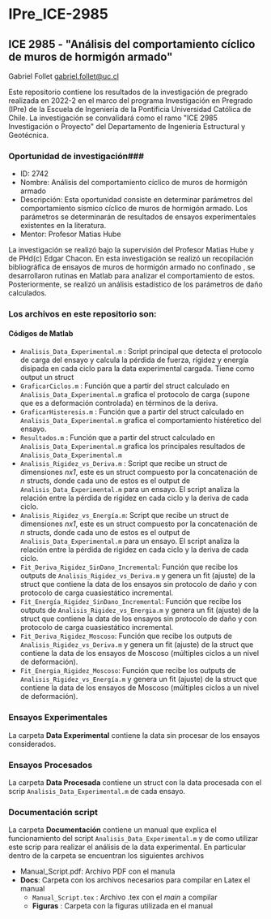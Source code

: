 # IPre_ICE-2985

## ICE 2985 - "Análisis del comportamiento cíclico de muros de hormigón armado"

Gabriel Follet  <gabriel.follet@uc.cl>

Este repositorio contiene los resultados de la investigación de pregrado realizada en 2022-2 en el marco del programa Investigación en Pregrado (IPre) de la Escuela de Ingeniería de la Pontificia Universidad Católica de Chile. La investigación se convalidará como el ramo "ICE 2985 Investigación o Proyecto" del Departamento de Ingeniería Estructural y Geotécnica.

### Oportunidad de investigación###

- ID:  	          2742
- Nombre:         Análisis del comportamiento cíclico de muros de hormigón armado
- Descripción:    Esta oportunidad consiste en determinar parámetros del comportamiento sísmico cíclico de muros de hormigón armado. Los parámetros se determinarán de                   resultados de ensayos experimentales existentes en la literatura.
- Mentor:         Profesor Matias Hube


La investigación se realizó bajo la supervisión del Profesor Matias Hube y de PHd(c) Edgar Chacon.
En esta investigación se realizó un recopilación bibliográfica de ensayos de muros de hormigón armado no confinado , se desarrollaron rutinas en Matlab para analizar el comportamiento de estos. Posteriormente, se realizó un análisis estadístico de los parámetros de daño calculados.

### Los archivos en este repositorio son: 

#### Códigos de Matlab
 
 - `Analisis_Data_Experimental.m` : Script principal que detecta el protocolo de carga del ensayo y calcula la pérdida de fuerza, rígidez y energía disipada en cada                                       ciclo para la data experimental cargada. Tiene como output un struct
 - `GraficarCiclos.m`             : Función que a partir del struct calculado en `Analisis_Data_Experimental.m` grafica el protocolo de carga (supone que es a                                             deformación controlada) en términos de la deriva.
 - `GraficarHisteresis.m`         : Función que a partir del struct calculado en `Analisis_Data_Experimental.m` grafica el comportamiento histéretico del ensayo.
 - `Resultados.m`                 : Función que a partir del struct calculado en `Analisis_Data_Experimental.m` grafica los principales resultados de                                                   `Analisis_Data_Experimental.m`
 - `Analisis_Rigidez_vs_Deriva.m` : Script que recibe un struct de dimensiones *nx1*, este es  un struct compuesto por la concatenación de *n* structs, donde cada uno                                       de estos es el output de `Analisis_Data_Experimental.m` para un ensayo. El script analiza la relación entre la pérdida de                                           rigidez en cada ciclo y la deriva de cada ciclo.
 - `Analisis_Rigidez_vs_Energía.m`: Script que recibe un struct de dimensiones *nx1*, este es un struct compuesto por la concatenación de *n* structs, donde cada                                         uno de estos es el output de  `Analisis_Data_Experimental.m` para un ensayo. El script analiza la relación entre la pérdida de                                       rigidez en cada ciclo y la deriva de cada ciclo.
 - `Fit_Deriva_Rigidez_SinDano_Incremental`:  Función que recibe los outputs de `Analisis_Rigidez_vs_Deriva.m` y genera un fit (ajuste) de  la struct que contiene la data de los ensayos sin protocolo de daño y con protocolo de carga cuasiestático incremental.
 - `Fit_Energía_Rigidez_SinDano_Incremental`:  Función que recibe los outputs de `Analisis_Rigidez_vs_Energia.m` y genera un fit (ajuste) de  la struct que contiene la data de los ensayos sin protocolo de daño y con protocolo de carga cuasiestático incremental.
 - `Fit_Deriva_Rigidez_Moscoso`:  Función que recibe los outputs de `Analisis_Rigidez_vs_Deriva.m` y genera un fit (ajuste) de  la struct que contiene la data de los ensayos de Moscoso (múltiples ciclos a un nivel de deformación).
 - `Fit_Energia_Rigidez_Moscoso`:  Función que recibe los outputs de `Analisis_Rigidez_vs_Energía.m` y genera un fit (ajuste) de  la struct que contiene la data de los ensayos de Moscoso (múltiples ciclos a un nivel de deformación).
 
 ### Ensayos Experimentales
 
 La carpeta **Data Experimental** contiene la data sin procesar de los ensayos considerados.
 
 ### Ensayos Procesados

 La carpeta **Data Procesada** contiene un struct con la data procesada con el scrip `Analisis_Data_Experimental.m` de cada ensayo.
 
 ### Documentación script ##
 La carpeta **Documentación** contiene un manual que explica el funcionamiento del script `Analisis_Data_Experimental.m` y de como utilizar este scrip para realizar el análisis de la data experimental. 
 En particular dentro de la carpeta se encuentran los siguientes archivos
 - Manual_Script.pdf: Archivo PDF con el manula
 - **Docs**: Carpeta con los archivos necesarios para compilar en Latex el manual
    - `Manual_Script.tex` : Archivo .tex con el *main* a compilar 
    - **Figuras** : Carpeta con la figuras utilizada en el manual
